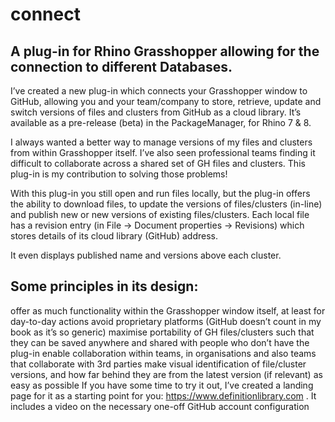 # connect

## A plug-in for Rhino Grasshopper allowing for the connection to different Databases.

I’ve created a new plug-in which connects your Grasshopper window to GitHub, allowing you and your team/company to store, retrieve, update and switch versions of files and clusters from GitHub as a cloud library. It’s available as a pre-release (beta) in the PackageManager, for Rhino 7 & 8.

I always wanted a better way to manage versions of my files and clusters from within Grasshopper itself. I’ve also seen professional teams finding it difficult to collaborate across a shared set of GH files and clusters. This plug-in is my contribution to solving those problems!

With this plug-in you still open and run files locally, but the plug-in offers the ability to download files, to update the versions of files/clusters (in-line) and publish new or new versions of existing files/clusters. Each local file has a revision entry (in File → Document properties → Revisions) which stores details of its cloud library (GitHub) address.

It even displays published name and versions above each cluster.

## Some principles in its design:

offer as much functionality within the Grasshopper window itself, at least for day-to-day actions
avoid proprietary platforms (GitHub doesn’t count in my book as it’s so generic)
maximise portability of GH files/clusters such that they can be saved anywhere and shared with people who don’t have the plug-in
enable collaboration within teams, in organisations and also teams that collaborate with 3rd parties
make visual identification of file/cluster versions, and how far behind they are from the latest version (if relevant) as easy as possible
If you have some time to try it out, I’ve created a landing page for it as a starting point for you: https://www.definitionlibrary.com . It includes a video on the necessary one-off GitHub account configuration

